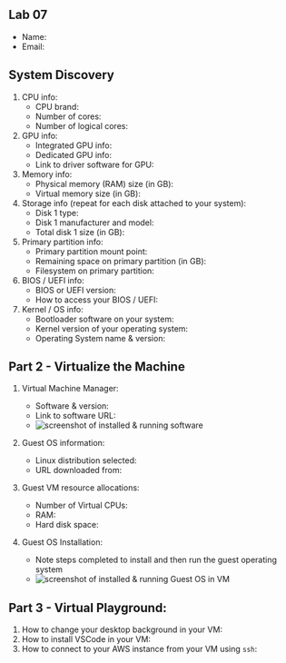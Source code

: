 ## Lab 07

- Name:
- Email:

## System Discovery

1. CPU info:
    - CPU brand:
    - Number of cores:
    - Number of logical cores:
2. GPU info:
    - Integrated GPU info:
    - Dedicated GPU info: 
    - Link to driver software for GPU: 
3. Memory info:
    - Physical memory (RAM) size (in GB):
    - Virtual memory size (in GB):
4. Storage info (repeat for each disk attached to your system): 
    - Disk 1 type:
    - Disk 1 manufacturer and model:
    - Total disk 1 size (in GB):
5. Primary partition info:
    - Primary partition mount point:
    - Remaining space on primary partition (in GB):
    - Filesystem on primary partition:
6. BIOS / UEFI info: 
    - BIOS or UEFI version: 
    - How to access your BIOS / UEFI:
7. Kernel / OS info:
    - Bootloader software on your system: 
    - Kernel version of your operating system:
    - Operating System name & version: 

## Part 2 - Virtualize the Machine

1. Virtual Machine Manager:
    - Software & version:
    - Link to software URL: 
    - ![screenshot of installed & running software](RELATIVE_PATH_TO_SCREENSHOT_IN_FOLDER)

2. Guest OS information: 
    - Linux distribution selected:
    - URL downloaded from: 

3. Guest VM resource allocations:
    - Number of Virtual CPUs:
    - RAM: 
    - Hard disk space: 

4. Guest OS Installation:
    - Note steps completed to install and then run the guest operating system
    - ![screenshot of installed & running Guest OS in VM](RELATIVE_PATH_TO_SCREENSHOT_IN_FOLDER)

## Part 3 - Virtual Playground:

1. How to change your desktop background in your VM:
2. How to install VSCode in your VM:
3. How to connect to your AWS instance from your VM using `ssh`: